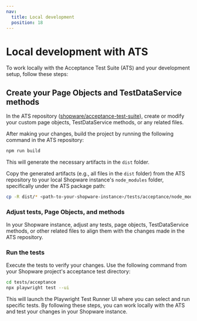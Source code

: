 ```yaml
---
nav:
  title: Local development
  position: 18
---
```


# Local development with ATS

To work locally with the Acceptance Test Suite (ATS) and your development setup, follow these steps:

## Create your Page Objects and TestDataService methods

In the ATS repository ([shopware/acceptance-test-suite](https://github.com/shopware/acceptance-test-suite)), create or modify your custom page objects, TestDataService methods, or any related files.

After making your changes, build the project by running the following command in the ATS repository:

```bash
npm run build
```

This will generate the necessary artifacts in the `dist` folder.

Copy the generated artifacts (e.g., all files in the `dist` folder) from the ATS repository to your local Shopware instance's `node_modules` folder, specifically under the ATS package path:

```bash
cp -R dist/* <path-to-your-shopware-instance>/tests/acceptance/node_modules/@shopware-ag/acceptance-test-suite/dist
````

### Adjust tests, Page Objects, and methods

In your Shopware instance, adjust any tests, page objects, TestDataService methods, or other related files to align them with the changes made in the ATS repository.

### Run the tests

Execute the tests to verify your changes. Use the following command from your Shopware project's acceptance test directory:

```bash
cd tests/acceptance
npx playwright test --ui
```

This will launch the Playwright Test Runner UI where you can select and run specific tests.
By following these steps, you can work locally with the ATS and test your changes in your Shopware instance.
